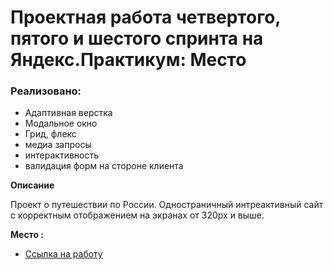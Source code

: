 # Проектная работа четвертого, пятого и шестого спринта на Яндекс.Практикум: Место

### Реализовано:
* Адаптивная верстка
* Модальное окно
* Грид, флекс
* медиа запросы
* интерактивность
* валидация форм на стороне клиента

**Описание**

Проект о путешествии по России. 
Одностраничный  интреактивный сайт с корректным отображением на экранах от 320px и выше.
 
   
**Место :**

* [Ссылка на работу](https://victoria-dem.github.io/mesto/.)
